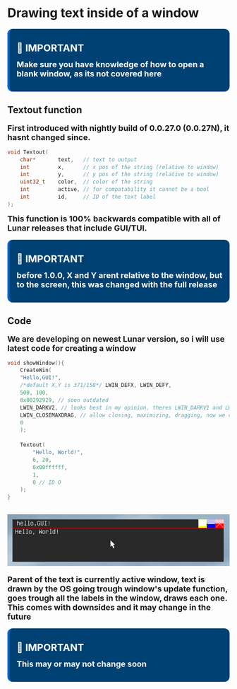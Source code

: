 # Drawing text inside of a window

<div style="
    background-color:#004173;
    border-left: 5px solid #0066cc;
    color: #ffffff;
    border-radius: 12px;
    padding: 16px;
    margin: 16px 0;
    box-shadow: 0 2px 8px rgba(255, 255, 255, 0.1);
">

<span style="font-size:22px ; font-weight: bold;">🔷 IMPORTANT</span>

<span style="font-size:18px ; font-weight: bold;">Make sure you have knowledge of how to open a blank window, as its not covered here</span>


</div>

## Textout function
<span style="font-size:18px ; font-weight: bold;">First introduced with nightly build of 0.0.27.0 (0.0.27N), it hasnt changed since.</span>

```c
void Textout(
    char*       text,   // text to output                               [0.0.27N]
    int         x,      // x pos of the string (relative to window)     [0.0.27N]
    int         y,      // y pos of the string (relative to window)     [0.0.27N]
    uint32_t    color,  // color of the string                          [0.0.27N] (doesnt do anything in 0.0.27),
    int         active, // for compatability it cannot be a bool        [0.0.27N]
    int         id,     // ID of the text label                         [0.0.27N]
);

```

<span style="font-size:18px ; font-weight: bold;">This function is 100% backwards compatible with all of Lunar releases that include GUI/TUI.</span>
<div style="
    background-color:#004173;
    border-left: 5px solid #0066cc;
    color: #ffffff;
    border-radius: 12px;
    padding: 16px;
    margin: 16px 0;
    box-shadow: 0 2px 8px rgba(255, 255, 255, 0.1);
">

<span style="font-size:22px ; font-weight: bold;">🔷 IMPORTANT</span>

<span style="font-size:18px ; font-weight: bold;">before 1.0.0, X and Y arent relative to the window, but to the screen, this was changed with the full release</span>
</div>

## Code
<span style="font-size:18px ; font-weight: bold;">We are developing on newest Lunar version, so i will use latest code for creating a window</span>

```c
void showWindow(){
    CreateWin(
    "Hello,GUI!", 
    /*default X,Y is 371/158*/ LWIN_DEFX, LWIN_DEFY, 
    500, 100,
    0x00292929, // soon outdated
    LWIN_DARKV2, // looks best in my opinion, theres LWIN_DARKV1 and LWIN_FROST
    LWIN_CLOSEMAXDRAG, // allow closing, maximizing, dragging, now we can go and disable those stuff (LWIN_CLOSEMAX) // disable drag (LWIN_CLOSEDRAG) // disable maximizing (LWIN_DRAG) // only allow drag
    0
    );

    Textout(
        "Hello, World!",
        6, 20, 
        0x00ffffff,
        1,
        0 // ID 0
    );
}
```
<br>
<img src="textout.png">
<br><br>
<span style="font-size:18px ; font-weight: bold;">Parent of the text is currently active window, text is drawn by the OS going trough window's update function, goes trough all the labels in the window, draws each one. This comes with downsides and it may change in the future</span>

<div style="
    background-color:#004173;
    border-left: 5px solid #0066cc;
    color: #ffffff;
    border-radius: 12px;
    padding: 16px;
    margin: 16px 0;
    box-shadow: 0 2px 8px rgba(255, 255, 255, 0.1);
">

<span style="font-size:22px ; font-weight: bold;">🔷 IMPORTANT</span>

<span style="font-size:18px ; font-weight: bold;">This may or may not change soon</span>

</div>